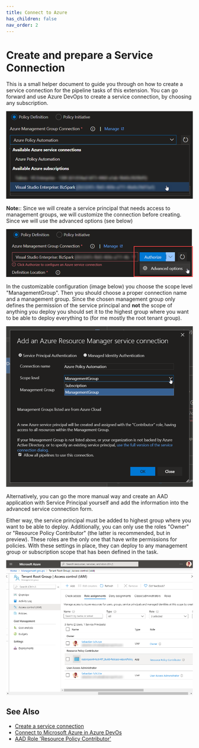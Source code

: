 ```yaml
---
title: Connect to Azure
has_children: false
nav_order: 2
---
```


# Create and prepare a Service Connection

This is a small helper document to guide you through on how to create a service connection for the pipeline tasks of this extension.
You can go forward and use Azure DevOps to create a service connection, by choosing any subscription.

![](assets/images/AzurePolicyTask03.png)

**Note:**: Since we will create a service principal that needs access to management groups, we will customize the connection before creating. Since we will use the advanced options (see below)

![](assets/images/AzurePolicyTask04.png)

In the customizable configuration (image below) you choose the scope level "ManagementGroup". Then you should choose a proper connection name and a management group. Since the chosen management group only defines the permission of the service principal and **not** the scope of anything you deploy you should set it to the highest group where you want to be able to deploy everything to (for me mostly the root tenant group).

![](assets/images/AzurePolicyTask05.png)

Alternatively, you can go the more manual way and create an AAD application with Service Principal yourself and add the information into the advanced service connection form.

Either way, the service principal must be added to highest group where you want to be able to deploy. Additionally, you can only use the roles "Owner" or "Resource Policy Contributor" (the latter is recommended, but in preview). These roles are the only one that have write permissions for policies. With these settings in place, they can deploy to any management group or subscription scope that has been defined in the task.

![](assets/images/AzurePolicyTask01.png)

## See Also

* [Create a service connection](https://docs.microsoft.com/en-us/azure/devops/pipelines/library/service-endpoints?view=azure-devops&tabs=yaml#create-a-service-connection)
* [Connect to Microsoft Azure in Azure DevOs](https://docs.microsoft.com/en-us/azure/devops/pipelines/library/connect-to-azure?view=azure-devops)
* [AAD Role 'Resource Policy Contributor'](https://docs.microsoft.com/en-us/azure/role-based-access-control/built-in-roles#resource-policy-contributor)
